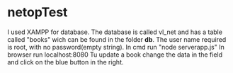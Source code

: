 # netopTest
I used XAMPP for database. The database is called vl_net and has a table called "books" wich can be found in the folder <b>db</b>. The user name required is root, with no password(empty string).
In cmd run "node serverapp.js"
In browser run localhost:8080
Tu update a book change the data in the field and click on the blue button in the right.
